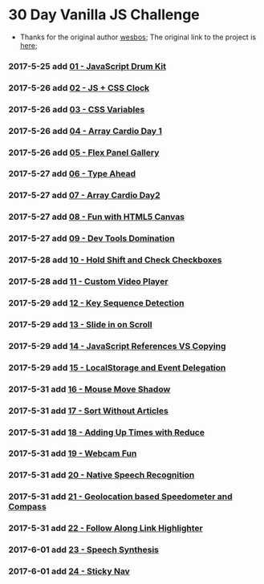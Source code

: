# 30 Day Vanilla JS Challenge

   - Thanks for the original author [wesbos](http://wesbos.com/); The original link to the project is [here](https://javascript30.com/);

### 2017-5-25 add [01 - JavaScript Drum Kit](https://mayfulq.github.io/JavaScript30/task01/index.html)

### 2017-5-26 add [02 - JS + CSS Clock](https://mayfulq.github.io/JavaScript30/task02/index.html)

### 2017-5-26 add [03 - CSS Variables](https://mayfulq.github.io/JavaScript30/task03/index.html)

### 2017-5-26 add [04 - Array Cardio Day 1](https://mayfulq.github.io/JavaScript30/task04/index.html)

### 2017-5-26 add [05 - Flex Panel Gallery](https://mayfulq.github.io/JavaScript30/task05/index.html)

### 2017-5-27 add [06 - Type Ahead](https://mayfulq.github.io/JavaScript30/task06/index.html)

### 2017-5-27 add [07 - Array Cardio Day2](https://mayfulq.github.io/JavaScript30/task07/index.html)

### 2017-5-27 add [08 - Fun with HTML5 Canvas](https://mayfulq.github.io/JavaScript30/task08/index.html)

### 2017-5-27 add [09 - Dev Tools Domination](https://mayfulq.github.io/JavaScript30/task09/index.html)

### 2017-5-28 add [10 - Hold Shift and Check Checkboxes](https://mayfulq.github.io/JavaScript30/task10/index.html)

### 2017-5-28 add [11 - Custom Video Player](https://mayfulq.github.io/JavaScript30/task11/index.html)

### 2017-5-29 add [12 - Key Sequence Detection](https://mayfulq.github.io/JavaScript30/task12/index.html)

### 2017-5-29 add [13 - Slide in on Scroll](https://mayfulq.github.io/JavaScript30/task13/index.html)

### 2017-5-29 add [14 - JavaScript References VS Copying](https://mayfulq.github.io/JavaScript30/task14/index.html)

### 2017-5-29 add [15 - LocalStorage and Event Delegation](https://mayfulq.github.io/JavaScript30/task15/index.html)

### 2017-5-31 add [16 - Mouse Move Shadow](https://mayfulq.github.io/JavaScript30/task16/index.html)

### 2017-5-31 add [17 - Sort Without Articles](https://mayfulq.github.io/JavaScript30/task17/index.html)

### 2017-5-31 add [18 - Adding Up Times with Reduce](https://mayfulq.github.io/JavaScript30/task18/index.html)

### 2017-5-31 add [19 - Webcam Fun](https://mayfulq.github.io/JavaScript30/task19/index.html)

### 2017-5-31 add [20 - Native Speech Recognition](https://mayfulq.github.io/JavaScript30/task20/index.html)

### 2017-5-31 add [21 - Geolocation based Speedometer and Compass](https://mayfulq.github.io/JavaScript30/task21/index.html)

### 2017-5-31 add [22 - Follow Along Link Highlighter](https://mayfulq.github.io/JavaScript30/task22/index.html)

### 2017-6-01 add [23 - Speech Synthesis](https://mayfulq.github.io/JavaScript30/task23/index.html)

### 2017-6-01 add [24 - Sticky Nav](https://mayfulq.github.io/JavaScript30/task24/index.html)
